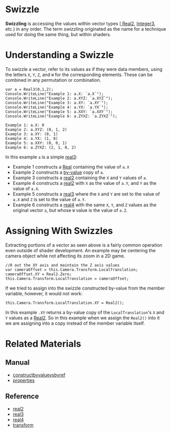 # Swizzle
**Swizzling** is accessing the values within vector types ([ Real2](https://github.com/PlasmaEngine/PlasmaDocs/blob/master/code_reference/lightning_base_types/real2.markdown), [ Integer3](https://github.com/PlasmaEngine/PlasmaDocs/blob/master/code_reference/lightning_base_types/integer3.markdown), etc.) in any order. The term *swizzling* originated as the name for a technique used for doing the same thing, but within shaders.

 # Understanding a Swizzle
To swizzle a vector, refer to its values as if they were data members, using the letters `X`, `Y`, `Z`, and `W` for the corresponding elements. These can be combined in any permutation or combination.

```name=Simple Swizzle, lang=csharp
var a = Real3(0,1,2);
Console.WriteLine("Example 1: a.X: `a.X`");
Console.WriteLine("Example 2: a.XYZ: `a.XYZ`");
Console.WriteLine("Example 3: a.XY: `a.XY`");
Console.WriteLine("Example 4: a.YX: `a.YX`");
Console.WriteLine("Example 5: a.XXY: `a.XXY`");
Console.WriteLine("Example 6: a.ZYXZ: `a.ZYXZ`");
```
```name=Console Output
Example 1: a.X: 0
Example 2: a.XYZ: (0, 1, 2)
Example 3: a.XY: (0, 1)
Example 4: a.YX: (1, 0)
Example 5: a.XXY: (0, 0, 1)
Example 6: a.ZYXZ: (2, 1, 0, 2)
```

In this example `a` is a simple [real3](https://github.com/PlasmaEngine/PlasmaDocs/blob/master/code_reference/lightning_base_types/real3.markdown):

- Example 1 constructs a [Real](https://github.com/PlasmaEngine/PlasmaDocs/blob/master/code_reference/lightning_base_types/real.markdown) containing the value of `a.X`
- Example 2 constructs a [by-value](https://github.com/PlasmaEngine/PlasmaDocs/blob/master/plasma_editor_documentation/plasmamanual/lightning_in_plasma/constructbyvaluevsbyref.markdown) copy of `a`.
- Example 3 constructs a [real2](https://github.com/PlasmaEngine/PlasmaDocs/blob/master/code_reference/lightning_base_types/real2.markdown) containing the `X` and `Y` values of `a`. 
- Example 4 constructs a [real2](https://github.com/PlasmaEngine/PlasmaDocs/blob/master/code_reference/lightning_base_types/real2.markdown) with `X` as the value of `a.Y`, and `Y` as the value of `a.X`.
- Example 5 constructs a [real3](https://github.com/PlasmaEngine/PlasmaDocs/blob/master/code_reference/lightning_base_types/real3.markdown) where the `X` and `Y` are set to the value of `a.X` and `Z` is set to the value of `a.Y`.
- Example 6 constructs a [real4](https://github.com/PlasmaEngine/PlasmaDocs/blob/master/code_reference/lightning_base_types/real4.markdown) with the same `X`, `Y`, and `Z` values as the original vector `a`, but whose `W` value is the value of `a.Z`.

 # Assigning With Swizzles
Extracting portions of a vector as seen above is a fairly common operation even outside of shader development. An example may be centering the camera object while not affecting its zoom in a 2D game.

```name=XY Assignment Without Swizzle, lang=csharp
//0 out the XY axis and maintain the Z axis values
var cameraOffset = this.Camera.Transform.LocalTranslation;
cameraOffset.XY = Real2.Zero;
this.Camera.Transform.LocalTranslation = cameraOffset;
```
If we tried to assign into the swizzle constructed by-value from the member variable, however, it would not work:

```name=Direct Assignment Into Member Swizzle, lang=csharp, counterexample
this.Camera.Transform.LocalTranslation.XY = Real2();
```

In this example `.XY` returns a by-value copy of the `LocalTranslation`'s `X` and `Y` values as a [Real2](https://github.com/PlasmaEngine/PlasmaDocs/blob/master/code_reference/lightning_base_types/real2.markdown). So in this example when we assign the `Real2()` into it we are assigning into a copy instead of the member variable itself.

 # Related Materials
 ## Manual
- [constructbyvaluevsbyref](https://github.com/PlasmaEngine/PlasmaDocs/blob/master/plasma_editor_documentation/plasmamanual/lightning_in_plasma/constructbyvaluevsbyref.markdown)
- [properties](https://github.com/PlasmaEngine/PlasmaDocs/blob/master/plasma_editor_documentation/plasmamanual/lightning_in_plasma/properties.markdown)

 ## Reference
- [real2](https://github.com/PlasmaEngine/PlasmaDocs/blob/master/code_reference/lightning_base_types/real2.markdown)
- [real3](https://github.com/PlasmaEngine/PlasmaDocs/blob/master/code_reference/lightning_base_types/real3.markdown)
- [real4](https://github.com/PlasmaEngine/PlasmaDocs/blob/master/code_reference/lightning_base_types/real4.markdown)
- [transform](https://github.com/PlasmaEngine/PlasmaDocs/blob/master/code_reference/class_reference/transform.markdown)

 